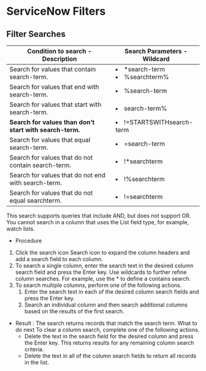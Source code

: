 # ServiceNow Filters

## Filter Searches

|Condition to search - Description  | Search Parameters - Wildcard |
|---|---|
|Search for values that contain search-term. |<li>*search-term</li><li>%searchterm%</li>|
|Search for values that end with search-term.|<li>%search-term</li> |
|Search for values that start with search-term.|<li>search-term%</li> |
|<b>Search for values than don't start with search-term.</b>|<li>!=STARTSWITHsearch-term</li> |
|Search for values that equal search-term.|<li>=search-term</li> |
|Search for values that do not contain search-term.|<li>!*searchterm</li> |
|Search for values that do not end with search-term.|<li>!%searchterm</li> |
|Search for values that do not equal searchterm.|<li>!=searchterm</li> |


This search supports queries that include AND, but does not support OR. You cannot search in a column that uses the List field type, for example, watch lists.

- Procedure
 1. Click the search icon Search icon to expand the column headers and add a search field to each column.
 2. To search a single column, enter the search text in the desired column search field and press the Enter key. Use wildcards to further refine column searches. For example, use the * to define a contains search.
 3. To search multiple columns, perform one of the following actions.
    1. Enter the search text in each of the desired column search fields and press the Enter key.
    2. Search an individual column and then search additional columns based on the results of the first search.
- Result : The search returns records that match the search term. What to do next
    To clear a column search, complete one of the following actions.
  - Delete the text in the search field for the desired column and press the Enter key. This returns results for any remaining column search criteria.
  - Delete the text in all of the column search fields to return all records in the list.




